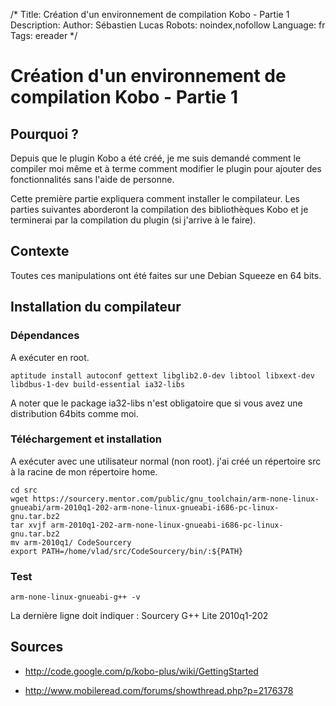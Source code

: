 /*
Title: Création d'un environnement de compilation Kobo - Partie 1
Description: 
Author: Sébastien Lucas
Robots: noindex,nofollow
Language: fr
Tags: ereader
*/
# Création d'un environnement de compilation Kobo - Partie 1

## Pourquoi ?
Depuis que le plugin Kobo a été créé, je me suis demandé comment le compiler moi même et à terme comment modifier le plugin pour ajouter des fonctionnalités sans l'aide de personne.

Cette première partie expliquera comment installer le compilateur. Les parties suivantes aborderont la compilation des bibliothèques Kobo et je terminerai par la compilation du plugin (si j'arrive à le faire).
## Contexte

Toutes ces manipulations ont été faites sur une Debian Squeeze en 64 bits.
## Installation du compilateur

### Dépendances
A exécuter en root.

```
aptitude install autoconf gettext libglib2.0-dev libtool libxext-dev libdbus-1-dev build-essential ia32-libs
```

A noter que le package ia32-libs n'est obligatoire que si vous avez une distribution 64bits comme moi.
### Téléchargement et installation

A exécuter avec une utilisateur normal (non root). j'ai créé un répertoire src à la racine de mon répertoire home.

```
cd src
wget https://sourcery.mentor.com/public/gnu_toolchain/arm-none-linux-gnueabi/arm-2010q1-202-arm-none-linux-gnueabi-i686-pc-linux-gnu.tar.bz2
tar xvjf arm-2010q1-202-arm-none-linux-gnueabi-i686-pc-linux-gnu.tar.bz2
mv arm-2010q1/ CodeSourcery
export PATH=/home/vlad/src/CodeSourcery/bin/:${PATH}
```
### Test

```
arm-none-linux-gnueabi-g++ -v
```

La dernière ligne doit indiquer : Sourcery G++ Lite 2010q1-202
## Sources

*	http://code.google.com/p/kobo-plus/wiki/GettingStarted

*	http://www.mobileread.com/forums/showthread.php?p=2176378
